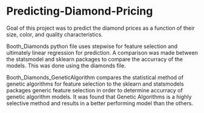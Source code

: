 # Predicting-Diamond-Pricing

Goal of this project was to predict the diamond prices as a function of their size, color, and quality characteristics. 

Booth_Diamonds python file uses stepwise for feature selection and ultimately linear regression for prediction. A comparison was made between the statsmodel and sklearn packages to compare the accurracy of the models. This was done using the diamonds file.

Booth_Diamonds_GeneticAlgorithm compares the statistical method of genetic algorithms for feature selection to the sklearn and statsmodels packages generic feature selection in order to determine accurracy of genetic algorithm models. It was found that Genetic Algorithms is a highly selective method and results in a better performing model than the others. 
